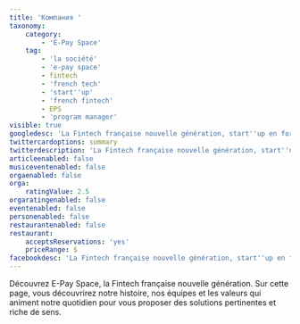```yaml
---
title: 'Компания '
taxonomy:
    category:
        - 'E-Pay Space'
    tag:
        - 'la société'
        - 'e-pay space'
        - fintech
        - 'french tech'
        - 'start''up'
        - 'french fintech'
        - EPS
        - 'program manager'
visible: true
googledesc: 'La Fintech française nouvelle génération, start''up en forte croissance qui conçoit pour vous des programmes de paiement sur-mesure !'
twittercardoptions: summary
twitterdescription: 'La Fintech française nouvelle génération, start''up en forte croissance qui conçoit pour vous des programmes de paiement sur-mesure !'
articleenabled: false
musiceventenabled: false
orgaenabled: false
orga:
    ratingValue: 2.5
orgaratingenabled: false
eventenabled: false
personenabled: false
restaurantenabled: false
restaurant:
    acceptsReservations: 'yes'
    priceRange: $
facebookdesc: 'La Fintech française nouvelle génération, start''up en forte croissance qui conçoit pour vous des programmes de paiement sur-mesure !'
---
```


Découvrez E-Pay Space, la Fintech française nouvelle génération. Sur cette page, vous découvrirez notre histoire, nos équipes et les valeurs qui animent notre quotidien pour vous proposer des solutions pertinentes et riche de sens. 